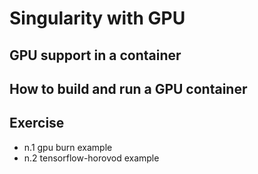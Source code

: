 # Singularity with GPU 

GPU support in a container
--------------------------

How to build and run a GPU container
------------------------------------

Exercise
--------

* n.1 gpu burn example
* n.2 tensorflow-horovod example
